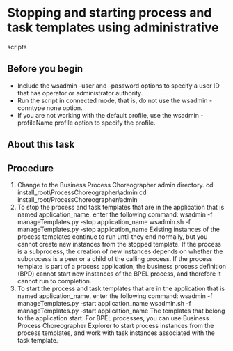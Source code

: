 <!-- image -->

# Stopping and starting process and task templates using administrative
scripts

## Before you begin

- Include the wsadmin -user and -password options
to specify a user ID that has operator or administrator authority.
- Run the script in connected mode,
that is, do not use the wsadmin -conntype none option.
- If you are not working with the default
profile, use the wsadmin -profileName profile option
to specify the profile.

## About this task

## Procedure

1. Change to the Business Process Choreographer admin directory.
cd install\_root\ProcessChoreographer\admin
cd install\_root/ProcessChoreographer/admin
2. To stop the process and task templates that are in the
application that is named application\_name, enter
the following command: wsadmin -f manageTemplates.py -stop application\_name
wsadmin.sh -f manageTemplates.py -stop application\_name
Existing instances of the process templates continue
to run until they end normally, but you cannot create new instances
from the stopped template. If the process is a subprocess, the creation
of new instances depends on whether the subprocess is a peer or a
child of the calling process. If the process template is part of a
process application, the business process definition (BPD) cannot
start new instances of the BPEL process, and therefore it cannot run
to completion.
3. To start the process and task templates that are in the
application that is named application\_name, enter
the following command: wsadmin -f manageTemplates.py -start application\_name
wsadmin.sh -f manageTemplates.py -start application\_name
The templates that belong to the application start. For
BPEL processes, you can use Business Process Choreographer Explorer
to start process instances from the process templates, and work with
task instances associated with the task template.

<!-- image -->